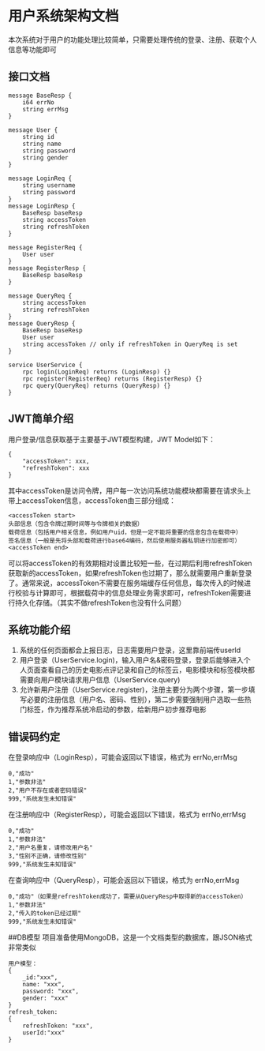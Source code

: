 # 用户系统架构文档
本次系统对于用户的功能处理比较简单，只需要处理传统的登录、注册、获取个人信息等功能即可

## 接口文档
```
message BaseResp {
    i64 errNo
    string errMsg
}

message User {
    string id
    string name
    string password
    string gender
}

message LoginReq {
    string username
    string password
}
message LoginResp {
    BaseResp baseResp
    string accessToken
    string refreshToken
}

message RegisterReq {
    User user
}
message RegisterResp {
    BaseResp baseResp
}

message QueryReq {
    string accessToken
    string refreshToken
}
message QueryResp {
    BaseResp baseResp
    User user
    string accessToken // only if refreshToken in QueryReq is set
}

service UserService {
    rpc login(LoginReq) returns (LoginResp) {}
    rpc register(RegisterReq) returns (RegisterResp) {}
    rpc query(QueryReq) returns (QueryResp) {}
}
```

## JWT简单介绍
用户登录/信息获取基于主要基于JWT模型构建，JWT Model如下：
```
{
    "accessToken": xxx,
    "refreshToken": xxx
}
```
其中accessToken是访问令牌，用户每一次访问系统功能模块都需要在请求头上带上accessToken信息，accessToken由三部分组成：
```
<accessToken start>
头部信息（包含令牌过期时间等与令牌相关的数据）
载荷信息（包括用户相关信息，例如用户uid，但是一定不能将重要的信息包含在载荷中）
签名信息（一般是先将头部和载荷进行base64编码，然后使用服务器私钥进行加密即可）
<accessToken end>
```
可以将accessToken的有效期相对设置比较短一些，在过期后利用refreshToken获取新的accessToken，如果refreshToken也过期了，那么就需要用户重新登录了。通常来说，accessToken不需要在服务端缓存任何信息，每次传入的时候进行校验与计算即可，根据载荷中的信息处理业务需求即可，refreshToken需要进行持久化存储。（其实不做refreshToken也没有什么问题）

## 系统功能介绍
1. 系统的任何页面都会上报日志，日志需要用户登录，这里靠前端传userId
2. 用户登录（UserService.login)，输入用户名&密码登录，登录后能够进入个人页面查看自己的历史电影点评记录和自己的标签云，电影模块和标签模块都需要向用户模块请求用户信息（UserService.query)
3. 允许新用户注册（UserService.register)，注册主要分为两个步骤，第一步填写必要的注册信息（用户名、密码、性别），第二步需要强制用户选取一些热门标签，作为推荐系统冷启动的参数，给新用户初步推荐电影

## 错误码约定
在登录响应中（LoginResp），可能会返回以下错误，格式为 errNo,errMsg
```
0,"成功"
1,"参数非法"
2,"用户不存在或者密码错误"
999,"系统发生未知错误"
```
在注册响应中（RegisterResp），可能会返回以下错误，格式为 errNo,errMsg
```
0,"成功"
1,"参数非法"
2,"用户名重复，请修改用户名"
3,"性别不正确，请修改性别"
999,"系统发生未知错误"
```
在查询响应中（QueryResp），可能会返回以下错误，格式为 errNo,errMsg
```
0,"成功"（如果是refreshToken成功了，需要从QueryResp中取得新的accessToken）
1,"参数非法"
2,"传入的token已经过期"
999,"系统发生未知错误"
```

##DB模型
项目准备使用MongoDB，这是一个文档类型的数据库，跟JSON格式非常类似
```
用户模型：
{
    _id:"xxx",
    name: "xxx",
    password: "xxx",
    gender: "xxx"
}
refresh_token:
{
    refreshToken: "xxx",
    userId:"xxx"
}
```